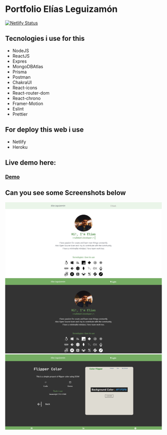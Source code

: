 # Portfolio Elías Leguizamón
[![Netlify Status](https://api.netlify.com/api/v1/badges/1fd8aef8-3137-425e-9f9a-a1efe8d97a60/deploy-status)](https://app.netlify.com/sites/eliasleguizamon-dev/deploys)
## Tecnologies i use for this

- NodeJS 
- ReactJS 
- Expres 
- MongoDBAtlas 
- Prisma 
- Postman 
- ChakraUI 
- React-icons 
- React-router-dom 
- React-chrono 
- Framer-Motion 
- Eslint 
- Prettier

## For deploy this web i use

- Netlify
- Heroku

## Live demo here:

### [Demo](https://eliasleguizamon-dev.netlify.app)

## Can you see some Screenshots below

![HomeLight](https://github.com/EliasLeguizamon123/MyPortfolio/blob/main/public/portfolio1.png?raw=true)
![HomeDark](https://github.com/EliasLeguizamon123/MyPortfolio/blob/main/public/homeDark.png?raw=true)
![projectDark](https://github.com/EliasLeguizamon123/MyPortfolio/blob/main/public/projDark.png?raw=true)

